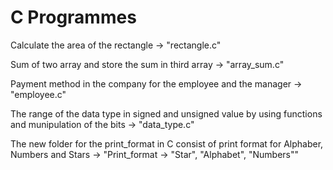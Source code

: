 # C Programmes 
Calculate the area of the rectangle -> "rectangle.c"

Sum of two array and store the sum in third array -> "array_sum.c"

Payment method in the company for the employee and the manager -> "employee.c"

The range of the data type in signed and unsigned value by using functions and munipulation of the bits -> "data_type.c"

The new folder for the print_format in C consist of print format for Alphaber, Numbers and Stars -> "Print_format -> "Star", "Alphabet", "Numbers""
